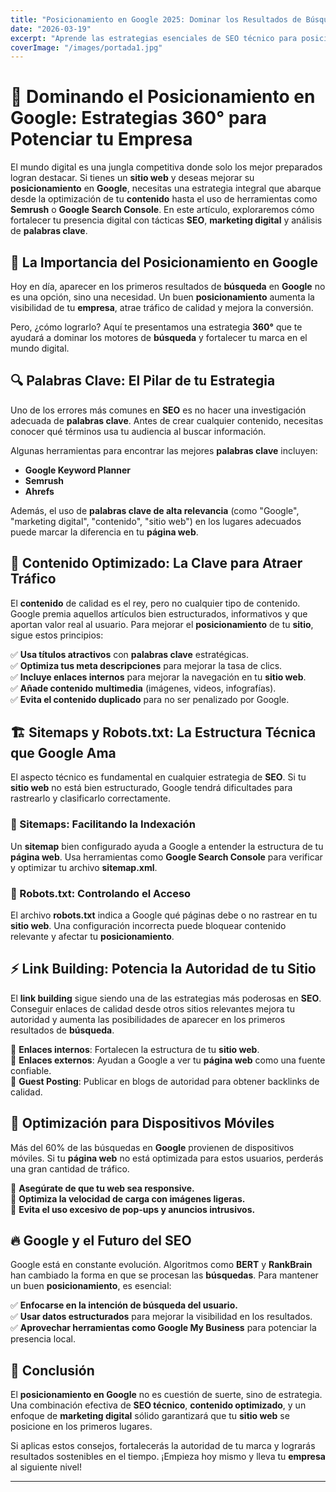 ```yaml
---
title: "Posicionamiento en Google 2025: Dominar los Resultados de Búsqueda"  
date: "2026-03-19"  
excerpt: "Aprende las estrategias esenciales de SEO técnico para posicionar tu sitio web en los primeros resultados de búsqueda de Google y aumentar tu visibilidad online."  
coverImage: "/images/portada1.jpg"  
---
```


# 🚀 Dominando el Posicionamiento en Google: Estrategias 360° para Potenciar tu Empresa  

El mundo digital es una jungla competitiva donde solo los mejor preparados logran destacar. Si tienes un **sitio web** y deseas mejorar su **posicionamiento** en **Google**, necesitas una estrategia integral que abarque desde la optimización de tu **contenido** hasta el uso de herramientas como **Semrush** o **Google Search Console**. En este artículo, exploraremos cómo fortalecer tu presencia digital con tácticas **SEO**, **marketing digital** y análisis de **palabras clave**.

## 📌 La Importancia del Posicionamiento en Google  

Hoy en día, aparecer en los primeros resultados de **búsqueda** en **Google** no es una opción, sino una necesidad. Un buen **posicionamiento** aumenta la visibilidad de tu **empresa**, atrae tráfico de calidad y mejora la conversión.  

Pero, ¿cómo lograrlo? Aquí te presentamos una estrategia **360°** que te ayudará a dominar los motores de **búsqueda** y fortalecer tu marca en el mundo digital.

## 🔍 Palabras Clave: El Pilar de tu Estrategia  

Uno de los errores más comunes en **SEO** es no hacer una investigación adecuada de **palabras clave**. Antes de crear cualquier contenido, necesitas conocer qué términos usa tu audiencia al buscar información.  

Algunas herramientas para encontrar las mejores **palabras clave** incluyen:  
- **Google Keyword Planner**  
- **Semrush**  
- **Ahrefs**  

Además, el uso de **palabras clave de alta relevancia** (como "Google", "marketing digital", "contenido", "sitio web") en los lugares adecuados puede marcar la diferencia en tu **página web**.

## 📜 Contenido Optimizado: La Clave para Atraer Tráfico  

El **contenido** de calidad es el rey, pero no cualquier tipo de contenido. Google premia aquellos artículos bien estructurados, informativos y que aportan valor real al usuario. Para mejorar el **posicionamiento** de tu **sitio**, sigue estos principios:  

✅ **Usa títulos atractivos** con **palabras clave** estratégicas.  
✅ **Optimiza tus meta descripciones** para mejorar la tasa de clics.  
✅ **Incluye enlaces internos** para mejorar la navegación en tu **sitio web**.  
✅ **Añade contenido multimedia** (imágenes, videos, infografías).  
✅ **Evita el contenido duplicado** para no ser penalizado por Google.  

## 🏗️ Sitemaps y Robots.txt: La Estructura Técnica que Google Ama  

El aspecto técnico es fundamental en cualquier estrategia de **SEO**. Si tu **sitio web** no está bien estructurado, Google tendrá dificultades para rastrearlo y clasificarlo correctamente.  

### 🔹 Sitemaps: Facilitando la Indexación  
Un **sitemap** bien configurado ayuda a Google a entender la estructura de tu **página web**. Usa herramientas como **Google Search Console** para verificar y optimizar tu archivo **sitemap.xml**.  

### 🔹 Robots.txt: Controlando el Acceso  
El archivo **robots.txt** indica a Google qué páginas debe o no rastrear en tu **sitio web**. Una configuración incorrecta puede bloquear contenido relevante y afectar tu **posicionamiento**.  

## ⚡ Link Building: Potencia la Autoridad de tu Sitio  

El **link building** sigue siendo una de las estrategias más poderosas en **SEO**. Conseguir enlaces de calidad desde otros sitios relevantes mejora tu autoridad y aumenta las posibilidades de aparecer en los primeros resultados de **búsqueda**.  

🔹 **Enlaces internos**: Fortalecen la estructura de tu **sitio web**.  
🔹 **Enlaces externos**: Ayudan a Google a ver tu **página web** como una fuente confiable.  
🔹 **Guest Posting**: Publicar en blogs de autoridad para obtener backlinks de calidad.  

## 🎯 Optimización para Dispositivos Móviles  

Más del 60% de las búsquedas en **Google** provienen de dispositivos móviles. Si tu **página web** no está optimizada para estos usuarios, perderás una gran cantidad de tráfico.  

📌 **Asegúrate de que tu web sea responsive.**  
📌 **Optimiza la velocidad de carga con imágenes ligeras.**  
📌 **Evita el uso excesivo de pop-ups y anuncios intrusivos.**  

## 🔥 Google y el Futuro del SEO  

Google está en constante evolución. Algoritmos como **BERT** y **RankBrain** han cambiado la forma en que se procesan las **búsquedas**. Para mantener un buen **posicionamiento**, es esencial:  

✅ **Enfocarse en la intención de búsqueda del usuario.**  
✅ **Usar datos estructurados** para mejorar la visibilidad en los resultados.  
✅ **Aprovechar herramientas como Google My Business** para potenciar la presencia local.  

## 🚀 Conclusión  

El **posicionamiento en Google** no es cuestión de suerte, sino de estrategia. Una combinación efectiva de **SEO técnico**, **contenido optimizado**, y un enfoque de **marketing digital** sólido garantizará que tu **sitio web** se posicione en los primeros lugares.  

Si aplicas estos consejos, fortalecerás la autoridad de tu marca y lograrás resultados sostenibles en el tiempo. ¡Empieza hoy mismo y lleva tu **empresa** al siguiente nivel!  

---

